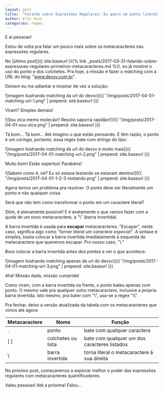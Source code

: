 ```yaml
---
layout: post
title:  "Falando sobre Expressões Regulares: Eu quero um ponto literal e ponto final!"
author: Eric Yuzo
categories: regex
---
```

E aí pessoas!

Estou de volta pra falar um pouco mais sobre os metacaracteres nas expressões regulares.

No [último post]({{ site.baseurl }}{% link _posts/2017-03-31-falando-sobre-expressoes-regulares-primeiros-metacaracteres.md %}), eu já mostrei o uso do ponto e dos colchetes. Pra hoje, a missão é fazer o matching com a URL do blog: "www.devsv.com.br".

Deixem eu me adiantar e mostrar de vez a solução:

![imagem ilustrando matching da url do devsv]({{ "/img/posts/2017-04-01-matching-url-1.png" | prepend: site.baseurl }})

Viram? Simples demais!

![Sou zica memo molecão!! Resolvi saporra rapidão!!]({{ "/img/posts/2017-04-01-sou-zica.png" | prepend: site.baseurl }})

Tá bom... Tá bom... Até imagino o que estão pensando. E têm razão, o ponto é um _coringa_, portanto, essa regex bate com strings do tipo:

![imagem ilustrando matching da url do devsv e muito mais]({{ "/img/posts/2017-04-01-matching-url-2.png" | prepend: site.baseurl }})

Muito bom! Estão espertos! Parabéns!

![Sabem como é, né? Eu só estava testando se estavam atentos!]({{ "/img/posts/2017-04-01-1-2-3-testando.png" | prepend: site.baseurl }})

Agora temos um problema pra resolver. O ponto deve ser literalmente um ponto e não qualquer coisa.

Será que não tem como transformar o ponto em um caractere literal?

Siiim, é plenamente possível! E é exatamente o que vamos fazer com a ajuda de um novo metacaractere, a "\\" (barra invertida).

A barra invertida é usada para **escapar** metacaracteres. "Escapar", neste caso, significa algo como _"tornar literal um caractere especial"_. A sintaxe é simples, basta colocar a barra invertida imediatamente à esquerda do metacaractere que queremos escapar. Pro nosso caso, "\\."

Bora colocar a barra invertida antes dos pontos e ver o que acontece:

![imagem ilustrando matching apenas da url do devsv]({{ "/img/posts/2017-04-01-matching-url-3.png" | prepend: site.baseurl }})

Ahá! Missão dada, missão cumprida!

Como viram, com a barra invertida na frente, o ponto bateu apenas com ponto. O mesmo vale pra qualquer outro metacaractere, inclusive a própria barra invertida. Isto mesmo, pra bater com "\\", usa-se a regex "\\\\".

Pra fechar, deixo a versão atualizada da tabela com os metacaracteres que vimos até agora:

<table class="table table-bordered">
  <thead>
    <tr>
      <th>Metacaractere</th><th>Nome</th><th>Função</th>
    </tr>
  </thead>
  <tbody>
    <tr>
      <td>.</td><td>ponto</td><td>bate com qualquer caractere</td>
    </tr>
    <tr>
      <td>[ ]</td><td>colchetes ou lista</td><td>bate com qualquer um dos caracteres listados</td>
    </tr>
    <tr>
      <td>\</td><td>barra invertida</td><td>torna literal o metacaractere à sua direita</td>
    </tr>
  </tbody>
</table>

No próximo post, começaremos a explorar melhor o poder das expressões regulares com metacaracteres quantificadores.

Valeu pessoas! Até a próxima! Falou...
